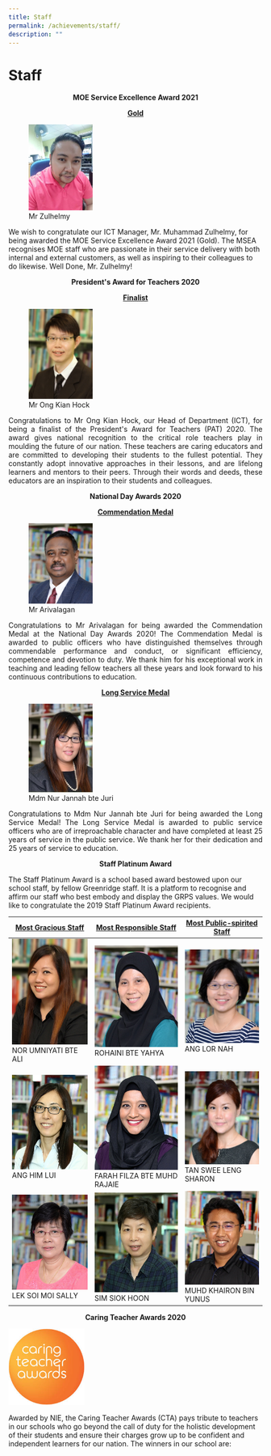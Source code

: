 ```yaml
---
title: Staff
permalink: /achievements/staff/
description: ""
---
```

# Staff

<p style="text-align: center;"><b>MOE Service Excellence Award 2021</b></p>

<p style="text-align: center;"><u><b>Gold</b></u></p>

<figure>
	<img src="/images/Achievements/Staff/zulhelmy.jpg"
     style="width:30%">
<figcaption>
	Mr Zulhelmy
	</figcaption>
</figure>

We wish to congratulate our ICT Manager, Mr. Muhammad Zulhelmy, for being awarded the MOE Service Excellence Award 2021 (Gold). The MSEA recognises MOE staff who are passionate in their service delivery with both internal and external customers, as well as inspiring to their colleagues to do likewise. Well Done, Mr. Zulhelmy!

<p style="text-align: center;"><b>President's Award for Teachers 2020</b></p>

<p style="text-align: center;"><u><b>Finalist</b></u></p>

<figure>
	<img src="/images/Achievements/Staff/Alfred.jpg"
     style="width:30%">
<figcaption>
	Mr Ong Kian Hock
	</figcaption>
</figure>

<p style="text-align: justify;">Congratulations to Mr Ong Kian Hock, our Head of Department (ICT), for being a finalist of the President's Award for Teachers (PAT) 2020. The award gives national recognition to the critical role teachers play in moulding the future of our nation. These teachers are caring educators and are committed to developing their students to the fullest potential. They constantly adopt innovative approaches in their lessons, and are lifelong learners and mentors to their peers. Through their words and deeds, these educators are an inspiration to their students and colleagues.</p>

<p style="text-align: center;"><b>National Day Awards 2020</b></p>

<p style="text-align: center;"><u><b>Commendation Medal</b></u></p>

<figure>
	<img src="/images/Achievements/Staff/Mr%20Arivalagan%20S_o%20Rajangam.jpg"
     style="width:30%">
<figcaption>
	Mr Arivalagan
	</figcaption>
</figure>

<p style="text-align: justify;">Congratulations to Mr Arivalagan for being awarded the Commendation Medal at the National Day Awards 2020! The Commendation Medal is awarded to public officers who have distinguished themselves through commendable performance and conduct, or significant efficiency, competence and devotion to duty. We thank him for his exceptional work in teaching and leading fellow teachers all these years and look forward to his continuous contributions to education.</p>


<p style="text-align: center;"><u><b>Long Service Medal</b></u></p>

<figure>
	<img src="/images/Achievements/Staff/Mdm%20Nur%20Jannah%20Bte%20Juri.jpg"
     style="width:30%">
<figcaption>
	Mdm Nur Jannah bte Juri
	</figcaption>
</figure>

<p style="text-align: justify;">Congratulations to Mdm Nur Jannah bte Juri for being awarded the Long Service Medal! The Long Service Medal is awarded to public service officers who are of irreproachable character and have completed at least 25 years of service in the public service. We thank her for their dedication and 25 years of service to education.</p>

<p style="text-align: center;"><b>Staff Platinum Award</b></p>

The Staff Platinum Award is a school based award bestowed upon our school staff, by fellow Greenridge staff. It is a platform to recognise and affirm our staff who best embody and display the GRPS values. We would like to congratulate the 2019 Staff Platinum Award recipients.

| <u><b>Most Gracious Staff</b></u>   | <u><b>Most Responsible Staff</b></u>  | <u><b>Most Public-spirited Staff</b></u>   |
|-------------------------------|----------------------------------|------------------------------|
| ![](/images/Achievements/Staff/Ms%20Nor%20Umniyati%20Bte%20Ali.jpg)<br>NOR UMNIYATI BTE ALI | ![](/images/Achievements/Staff/Mdm%20Rohaini%20Bte%20Yahya.jpg)<br>ROHAINI BTE YAHYA           | ![](/images/Achievements/Staff/Mdm%20Ang%20Lor%20Nah.jpg)<br>ANG LOR NAH             |
| ![](/images/Achievements/Staff/Miss%20Ang%20Him%20Lui.jpg)<br>ANG HIM LUI              | ![](/images/Achievements/Staff/Mdm%20Farah%20Filza%20Bte%20Muhammad%20Rajaie.jpg)<br>FARAH FILZA BTE MUHD RAJAIE | ![](/images/Achievements/Staff/Ms%20Tan%20Swee%20Leng%20Sharon.jpg) <br>TAN SWEE LENG SHARON   |
| ![](/images/Achievements/Staff/Miss%20Lek%20Soi%20Moi%20Sally.jpg)<br>LEK SOI MOI SALLY        | ![](/images/Achievements/Staff/Miss%20Sim%20Siok%20Hoon.jpg)<br>SIM SIOK HOON               | ![](/images/Achievements/Staff/Mr%20Muhammad%20Khairon%20Bin%20Yunus.jpg) <br>MUHD KHAIRON BIN YUNUS |

<p style="text-align: center;"><b>Caring Teacher Awards 2020</b></p>

<img src="/images/Achievements/Staff/CTA2020.png"
     style="width:30%">

Awarded by NIE, the Caring Teacher Awards (CTA) pays tribute to teachers in our schools who go beyond the call of duty for the holistic development of their students and ensure their charges grow up to be confident and independent learners for our nation. The winners in our school are: